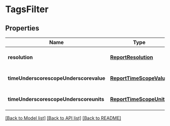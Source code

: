 # TagsFilter

## Properties
Name | Type | Description | Notes
------------ | ------------- | ------------- | -------------
**resolution** | [**ReportResolution**](ReportResolution.md) |  | [optional] [default to null]
**timeUnderscorescopeUnderscorevalue** | [**ReportTimeScopeValue**](ReportTimeScopeValue.md) |  | [optional] [default to null]
**timeUnderscorescopeUnderscoreunits** | [**ReportTimeScopeUnits**](ReportTimeScopeUnits.md) |  | [optional] [default to null]

[[Back to Model list]](../README.md#documentation-for-models) [[Back to API list]](../README.md#documentation-for-api-endpoints) [[Back to README]](../README.md)


